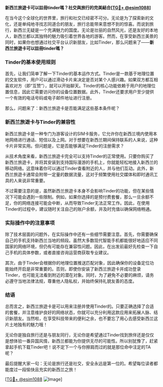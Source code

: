 **新西兰旅遊卡可以註冊tinder嗎？社交與旅行的完美結合[[TG💪+ @esim1088](https://t.me/s/esim1088)]**

在当今这个全球化的世界里，旅行和社交已经密不可分。无论是为了探索新的文化，还是单纯地寻找志同道合的朋友，旅行总能带来意想不到的惊喜。而说到旅行，新西兰无疑是一个充满魅力的国度。无论是壮丽的自然风光，还是友好的本地人，新西兰都以其独特的魅力吸引着世界各地的游客。然而，在享受新西兰美景的同时，如果你也想通过社交平台认识新朋友，比如Tinder，那么问题来了——**新西兰旅遊卡可以註冊tinder嗎？**

### Tinder的基本使用规则

首先，让我们简单了解一下Tinder的基本运作方式。Tinder是一款基于地理位置的交友软件，用户可以通过滑动卡片来决定是否对某个人感兴趣。如果双方都互相喜欢对方（即“互赞”），就可以开始聊天。Tinder的核心功能依赖于用户的地理位置信息，因此它需要访问你的设备位置数据。此外，Tinder还要求用户至少提供一个有效的电话号码或电子邮件地址进行注册。

那么，问题来了：新西兰旅遊卡是否能满足这些基本条件呢？

### 新西兰旅遊卡与Tinder的兼容性

新西兰旅遊卡是一种专门为游客设计的SIM卡服务，它允许你在新西兰境内使用本地网络进行通话、短信以及上网。对于想要在新西兰期间保持联系的人来说，这种卡片非常实用。但问题是，它是否能够满足Tinder的注册需求？

从技术角度来看，新西兰旅遊卡完全可以支持Tinder的正常使用。只要你购买了新西兰旅遊卡，并将其安装到支持国际漫游的手机上，你就能轻松地接入新西兰的移动网络。这意味着你可以通过Tinder查看附近的人，并与他们互动。此外，新西兰旅遊卡通常会附带一定量的数据流量，这对于频繁使用社交媒体和即时通讯工具的人来说非常重要。

不过需要注意的是，虽然新西兰旅遊卡本身不会影响Tinder的功能，但在某些情况下可能会遇到一些限制。例如，如果你选择的是预付费套餐，那么一旦余额不足，你的网络连接可能会中断，从而导致Tinder无法正常工作。因此，在使用Tinder的过程中，建议随时关注自己的账户余额，并及时充值以确保网络畅通。

### 实际操作中的注意事项

除了技术层面的问题外，在实际操作中还有一些细节需要注意。首先，你需要确保自己的手机支持新西兰当地的频段。虽然大多数现代智能手机都能很好地适应不同国家的网络环境，但仍有可能存在兼容性问题。因此，在出发前最好先检查一下自己手机的具体参数，或者直接咨询运营商获取专业建议。

其次，由于Tinder会根据你的地理位置推送匹配对象，因此确保你的设备定位功能始终开启是非常重要的。否则，即使你安装了新西兰旅遊卡并成功登录Tinder，也可能无法看到附近的潜在对象。同时，为了避免不必要的麻烦，请务必遵守当地法律法规，尊重他人隐私权，并始终保持礼貌友善的态度。

### 结语

总而言之，新西兰旅遊卡是可以用来注册并使用Tinder的。只要正确选择了合适的套餐，并注意维护良好的网络状态，你就可以充分利用这款应用来拓展人脉、结识新朋友。当然啦，在享受科技带来的便利之余，也不要忘了用心去感受新西兰这片土地独有的魅力哦！

无论你是独自旅行还是与朋友同行，无论你是希望通过Tinder找到旅伴还是仅仅是想体验一番异国风情，新西兰都能为你提供无尽的可能性。所以别犹豫了，赶紧拿起手机下载Tinder吧！说不定下一个与你擦肩而过的就是那位命中注定的TA呢？

最后提醒大家一句：无论是旅行还是社交，安全永远是第一位的。希望每位读者都能度过一段愉快且充实的新西兰之旅！

[[TG💪+ @esim1088](https://t.me/s/esim1088) ![Image](https://i.postimg.cc/4NQfJmqS/Snipaste-2025-05-13-00-14-12.png)]